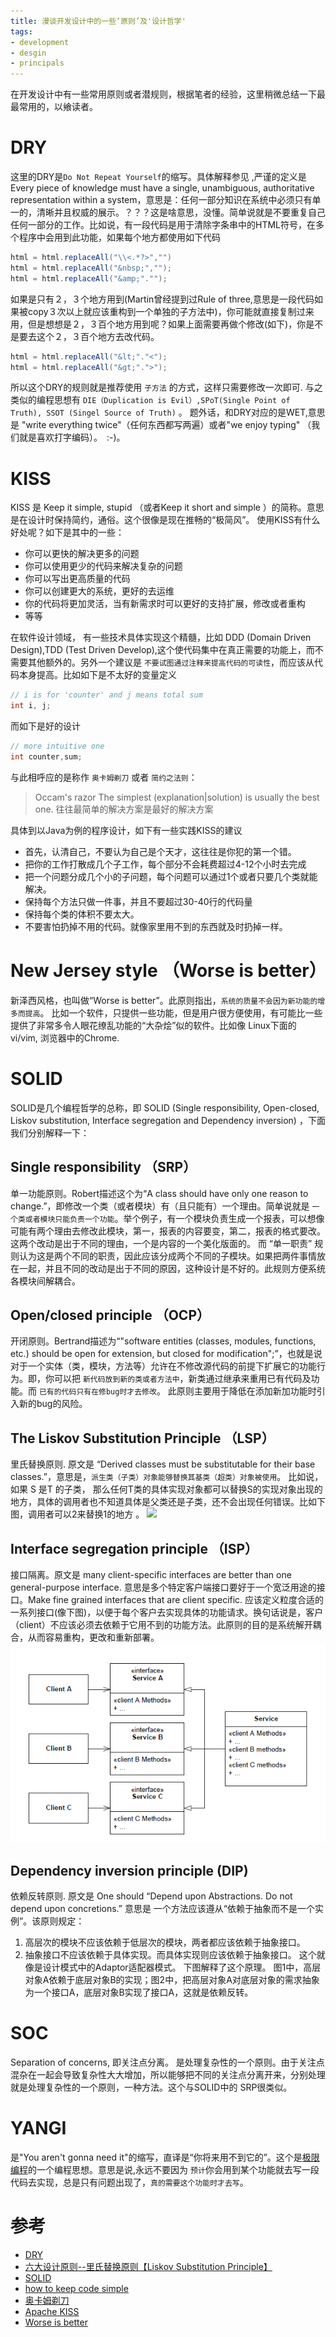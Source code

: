 ```yaml
---
title: 漫谈开发设计中的一些‘原则’及'设计哲学'
tags:
- development
- desgin
- principals
---
```


在开发设计中有一些常用原则或者潜规则，根据笔者的经验，这里稍微总结一下最最常用的，以飨读者。

# DRY
这里的DRY是`Do Not Repeat Yourself`的缩写。具体解释参见 ,严谨的定义是　Every piece of knowledge must have a single, unambiguous, authoritative representation within a system，意思是：任何一部分知识在系统中必须只有单一的，清晰并且权威的展示。？？？这是啥意思，没懂。简单说就是不要重复自己任何一部分的工作。比如说，有一段代码是用于清除字条串中的HTML符号，在多个程序中会用到此功能，如果每个地方都使用如下代码
```java
html = html.replaceAll("\\<.*?>","") 
html = html.replaceAll("&nbsp;","");
html = html.replaceAll("&amp;"."");
```
如果是只有２，３个地方用到(Martin曾经提到过Rule of three,意思是一段代码如果被copy３次以上就应该重构到一个单独的子方法中)，你可能就直接复制过来用，但是想想是２，３百个地方用到呢？如果上面需要再做个修改(如下)，你是不是要去这个２，３百个地方去改代码。

```java
html = html.replaceAll("&lt;"."<");
html = html.replaceAll("&gt;".">");
```
所以这个DRY的规则就是推荐使用 `子方法` 的方式，这样只需要修改一次即可. 与之类似的编程思想有 `DIE（Duplication is Evil）,SPoT(Single Point of Truth), SSOT (Singel Source of Truth)` 。 题外话，和DRY对应的是WET,意思是 "write everything twice"（任何东西都写两遍）或者"we enjoy typing" （我们就是喜欢打字编码）。　:-)。

# KISS
KISS 是 Keep it simple, stupid （或者Keep it short and simple ）的简称。意思是在设计时保持简约，通俗。这个很像是现在推畅的“极简风”。
使用KISS有什么好处呢？如下是其中的一些：
- 你可以更快的解决更多的问题
- 你可以使用更少的代码来解决复杂的问题
- 你可以写出更高质量的代码
- 你可以创建更大的系统，更好的去运维
- 你的代码将更加灵活，当有新需求时可以更好的支持扩展，修改或者重构
- 等等

在软件设计领域， 有一些技术具体实现这个精髓，比如 DDD (Domain Driven Design),TDD (Test Driven Develop),这个使代码集中在真正需要的功能上，而不需要其他额外的。另外一个建议是 `不要试图通过注释来提高代码的可读性`，而应该从代码本身提高。比如如下是不太好的变量定义
```java
// i is for 'counter' and j means total sum
int i, j;
```

而如下是好的设计 

```java
// more intuitive one
int counter,sum;
```

与此相呼应的是称作 `奥卡姆剃刀` 或者 `简约之法则`：
> Occam's razor 
> The simplest (explanation|solution) is usually the best one.
> 往往最简单的解决方案是最好的解决方案

具体到以Java为例的程序设计，如下有一些实践KISS的建议
- 首先，认清自己，不要认为自己是个天才，这往往是你犯的第一个错。
- 把你的工作打散成几个子工作，每个部分不会耗费超过4-12个小时去完成
- 把一个问题分成几个小的子问题，每个问题可以通过1个或者只要几个类就能解决。
- 保持每个方法只做一件事，并且不要超过30-40行的代码量
- 保持每个类的体积不要太大。
- 不要害怕扔掉不用的代码。就像家里用不到的东西就及时扔掉一样。

# New Jersey style （Worse is better）
新泽西风格，也叫做“Worse is better”。此原则指出，`系统的质量不会因为新功能的增多而提高`。 比如一个软件，只提供一些功能，但是用户很方便使用，有可能比一些提供了非常多令人眼花缭乱功能的“大杂烩”似的软件。比如像 Linux下面的 vi/vim, 浏览器中的Chrome.

# SOLID
SOLID是几个编程哲学的总称，即 SOLID (Single responsibility, Open-closed, Liskov substitution, Interface segregation and Dependency inversion) ，下面我们分别解释一下：
## Single responsibility （SRP）
单一功能原则。Robert描述这个为“A class should have only one reason to change.”，即修改一个类（或者模块）有（且只能有）一个理由。简单说就是 `一个类或者模块只能负责一个功能`。举个例子，有一个模块负责生成一个报表，可以想像可能有两个理由去修改此模块，第一，报表的内容要变，第二，报表的格式要改。这两个改动是出于不同的理由，一个是内容的一个美化版面的。 而 “单一职责” 规则认为这是两个不同的职责，因此应该分成两个不同的子模块。如果把两件事情放在一起，并且不同的改动是出于不同的原因，这种设计是不好的。此规则方便系统各模块间解耦合。
## Open/closed principle （OCP）
开闭原则。Bertrand描述为“"software entities (classes, modules, functions, etc.) should be open for extension, but closed for modification";”，也就是说对于一个实体（类，模块，方法等）允许在不修改源代码的前提下扩展它的功能行为。即，你可以把 `新代码放到新的类或者方法中`，新类通过继承来重用已有代码及功能。而 `已有的代码只有在修bug时才去修改`。 此原则主要用于降低在添加新加功能时引入新的bug的风险。
## The Liskov Substitution Principle （LSP）
里氏替换原则. 原文是 “Derived classes must be substitutable for their base classes.”，意思是，`派生类（子类）对象能够替换其基类（超类）对象被使用`。 比如说，如果 S 是T 的子类， 那么任何T类的具体实现对象都可以替换S的实现对象出现的地方，具体的调用者也不知道具体是父类还是子类，还不会出现任何错误。比如下图，调用者可以2来替换1的地方 。
![](https://msdnshared.blob.core.windows.net/media/TNBlogsFS/BlogFileStorage/blogs_msdn/willy-peter_schaub/WindowsLiveWriter/SDLCSoftwareDevelopmentLifecycleflashbac_A707/image_4.png)
## Interface segregation principle （ISP）
接口隔离。原文是 many client-specific interfaces are better than one general-purpose interface. 意思是多个特定客户端接口要好于一个宽泛用途的接口。Make fine grained interfaces that are client specific. 应该定义粒度合适的一系列接口(像下图)，以便于每个客户去实现具体的功能请求。换句话说是，客户（client）不应该必须去依赖于它用不到的功能方法。此原则的目的是系统解开耦合，从而容易重构，更改和重新部署。
![](images/ISP.PNG)

## Dependency inversion principle (DIP)
依赖反转原则. 原文是 One should “Depend upon Abstractions. Do not depend upon concretions.” 意思是 一个方法应该遵从“依赖于抽象而不是一个实例”。该原则规定：

1. 高层次的模块不应该依赖于低层次的模块，两者都应该依赖于抽象接口。
1. 抽象接口不应该依赖于具体实现。而具体实现则应该依赖于抽象接口。
这个就像是设计模式中的Adaptor适配器模式。
下图解释了这个原理。
[](https://upload.wikimedia.org/wikipedia/commons/9/96/Dependency_inversion.png)
图1中，高层对象A依赖于底层对象B的实现；图2中，把高层对象A对底层对象的需求抽象为一个接口A，底层对象B实现了接口A，这就是依赖反转。

# SOC
Separation of concerns, 即关注点分离。 是处理复杂性的一个原则。由于关注点混杂在一起会导致复杂性大大增加，所以能够把不同的关注点分离开来，分别处理就是处理复杂性的一个原则，一种方法。这个与SOLID中的 SRP很类似。

# YANGI
是"You aren't gonna need it"的缩写，直译是“你将来用不到它的”。这个是[极限编程](https://en.wikipedia.org/wiki/Extreme_programming)的一个编程思想。意思是说,永远不要因为 `预计`你会用到某个功能就去写一段代码去实现，总是只有问题出现了，`真的需要这个功能时才去写`。

# 参考
- [DRY](https://en.wikipedia.org/wiki/Don%27t_repeat_yourself)
- [ 六大设计原则--里氏替换原则【Liskov Substitution Principle】](http://blog.csdn.net/sinat_20645961/article/details/47393737)
- [SOLID](https://en.wikipedia.org/wiki/SOLID_(object-oriented_design))
- [how to keep code simple](http://stackoverflow.com/questions/816130/how-to-keep-my-code-simple)
- [奥卡姆剃刀](https://en.wikipedia.org/wiki/Occam%27s_razor)
- [Apache KISS](http://people.apache.org/~fhanik/kiss.html)
- [Worse is better](https://en.wikipedia.org/wiki/Worse_is_better)
